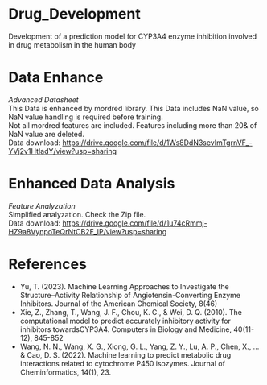 # Drug_Development
Development of a prediction model for CYP3A4 enzyme inhibition involved in drug metabolism in the human body

# Data Enhance
*Advanced Datasheet* <br>
This Data is enhanced by mordred library. This Data includes NaN value, so NaN value handling is required before training. <br>
Not all mordred features are included. Features including more than 20& of NaN value are deleted. <br>
Data download: https://drive.google.com/file/d/1Ws8DdN3sevImTgrnVF_-YVj2v1HtIadY/view?usp=sharing

# Enhanced Data Analysis
*Feature Analyzation* <br>
Simplified analyzation. Check the Zip file. <br>
Data download: https://drive.google.com/file/d/1u74cRmmj-HZ9a8VynpoTeQrNtCB2F_IP/view?usp=sharing

# References
- Yu, T. (2023). Machine Learning Approaches to Investigate the Structure–Activity Relationship of Angiotensin-Converting Enzyme Inhibitors. Journal of the American Chemical Society, 8(46) <br>
- Xie, Z., Zhang, T., Wang, J. F., Chou, K. C., & Wei, D. Q. (2010). The computational model to predict accurately inhibitory activity for inhibitors towardsCYP3A4. Computers in Biology and Medicine, 40(11-12), 845-852 <br>
- Wang, N. N., Wang, X. G., Xiong, G. L., Yang, Z. Y., Lu, A. P., Chen, X., ... & Cao, D. S. (2022). Machine learning to predict metabolic drug interactions related to cytochrome P450 isozymes. Journal of Cheminformatics, 14(1), 23. <br>
